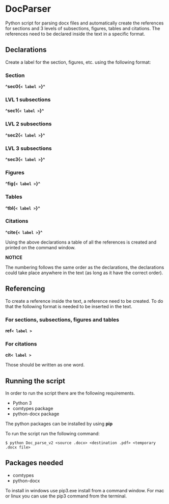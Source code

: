 # DocParser
Python script for parsing docx files and automatically create the references for sections and 3 levels of subsections, figures, tables and citations. The references need to be declared inside the text in a specific format.

## Declarations
Create a label for the section, figures, etc. using the following format:

### Section
**^sec0{`< label >`}^**

### LVL 1 subsections
**^sec1{`< label >`}^**

### LVL 2 subsections
**^sec2{`< label >`}^**

### LVL 3 subsections
**^sec3{`< label >`}^**

### Figures
**^fig{`< label >`}^**

### Tables
**^tbl{`< label >`}^**

### Citations
**^cite{`< label >`}^**

Using the above declarations a table of all the references is created and printed on the command window.


**NOTICE**

The numbering follows the same order as the declarations, the declarations could take place anywhere in the text (as long as it have the correct order).

## Referencing

To create a reference inside the text, a reference need to be created. To do that the following format is needed to be inserted in the text.

### For sections, subsections, figures and tables
**ref`< label >`**

### For citations
**cit`< label >`**

Those should be written as one word.

## Running the script

In order to run the script there are the following requirements.
- Python 3
- comtypes package
- python-docx package

The python packages can be installed by using **pip**

To run the script run the following command:

`$ python Doc_parse_v2 <source .docx> <destination .pdf> <temporary .docx file>`


## Packages needed
- comtypes
- python-docx

To install in windows use pip3.exe install <package name> from a command window. For mac or linux you can use the pip3 command from the terminal.
